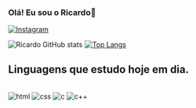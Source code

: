 
### Olá! Eu sou o Ricardo👋

[![Instagram](https://img.shields.io/badge/Instagram-E4405F?style=for-the-badge&logo=instagram&logoColor=white)](https://www.instagram.com/rdnerd95/)

![Ricardo GitHub stats](https://github-readme-stats.vercel.app/api?username=ricardoRD95&show_icons=true&theme=dark)
[![Top Langs](https://github-readme-stats.vercel.app/api/top-langs/?username=ricardoRD95&layout=compact)](https://github.com/anuraghazra/github-readme-stats)

## Linguagens que estudo hoje em dia.

<div style="display: inline_block"><br/>
    <img aling="center" alt="html" src="https://img.shields.io/badge/HTML-239120?style=for-the-badge&logo=html5&logoColor=white">
    <img aling="center" alt="css" src="https://img.shields.io/badge/CSS-239120?&style=for-the-badge&logo=css3&logoColor=white">
    <img aling="center" alt="c" src="https://img.shields.io/badge/C-00599C?style=for-the-badge&logo=c&logoColor=white">
     <img aling="center" alt="c++" src="https://img.shields.io/badge/C%2B%2B-00599C?style=for-the-badge&logo=c%2B%2B&logoColor=white">
<div>
